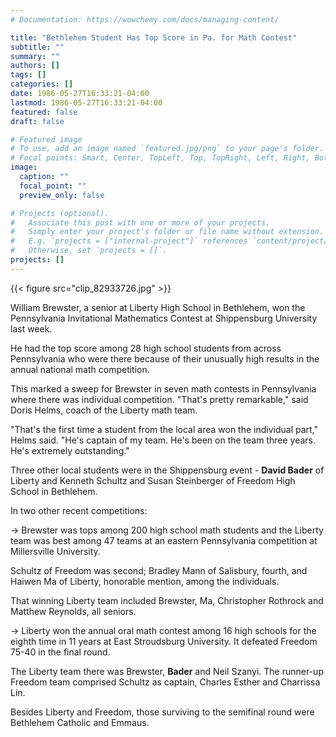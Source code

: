 ```yaml
---
# Documentation: https://wowchemy.com/docs/managing-content/

title: "Bethlehem Student Has Top Score in Pa. for Math Contest"
subtitle: ""
summary: ""
authors: []
tags: []
categories: []
date: 1986-05-27T16:33:21-04:00
lastmod: 1986-05-27T16:33:21-04:00
featured: false
draft: false

# Featured image
# To use, add an image named `featured.jpg/png` to your page's folder.
# Focal points: Smart, Center, TopLeft, Top, TopRight, Left, Right, BottomLeft, Bottom, BottomRight.
image:
  caption: ""
  focal_point: ""
  preview_only: false

# Projects (optional).
#   Associate this post with one or more of your projects.
#   Simply enter your project's folder or file name without extension.
#   E.g. `projects = ["internal-project"]` references `content/project/deep-learning/index.md`.
#   Otherwise, set `projects = []`.
projects: []
---
```


{{< figure src="clip_82933726.jpg" >}}

William Brewster, a senior at Liberty High School in Bethlehem, won the Pennsylvania Invitational Mathematics Contest at Shippensburg University last week.

He had the top score among 28 high school students from across Pennsylvania who were there because of their unusually high results in the annual national math competition.

This marked a sweep for Brewster in seven math contests in Pennsylvania where there was individual competition. "That's pretty remarkable," said Doris Helms, coach of the Liberty math team.

"That's the first time a student from the local area won the individual part," Helms said. "He's captain of my team. He's been on the team three years. He's extremely outstanding."

Three other local students were in the Shippensburg event - **David Bader** of Liberty and Kenneth Schultz and Susan Steinberger of Freedom High School in Bethlehem.

In two other recent competitions:

-> Brewster was tops among 200 high school math students and the Liberty team was best among 47 teams at an eastern Pennsylvania competition at Millersville University.

Schultz of Freedom was second; Bradley Mann of Salisbury, fourth, and Haiwen Ma of Liberty, honorable mention, among the individuals.

That winning Liberty team included Brewster, Ma, Christopher Rothrock and Matthew Reynolds, all seniors.

-> Liberty won the annual oral math contest among 16 high schools for the eighth time in 11 years at East Stroudsburg University. It defeated Freedom 75-40 in the final round.

The Liberty team there was Brewster, **Bader** and Neil Szanyi. The runner-up Freedom team comprised Schultz as captain, Charles Esther and Charrissa Lin.

Besides Liberty and Freedom, those surviving to the semifinal round were Bethlehem Catholic and Emmaus.
